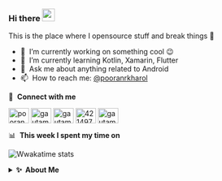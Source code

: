 ### Hi there <a href="https://www.gautamkrishnar.com/"><img src="https://media.giphy.com/media/hvRJCLFzcasrR4ia7z/giphy.gif" width="25px"></a>
This is the place where I opensource stuff and break things :rofl:

- 🔭 &nbsp;I’m currently working on something cool :wink:
- 🌱 &nbsp;I’m currently learning Kotlin, Xamarin, Flutter
- 💬 &nbsp;Ask me about anything related to Android
- 📫 &nbsp;How to reach me: [@pooranrkharol](https://twitter.com/pooranrkharol)

🔗 &nbsp;**Connect with me**
<p align="left">
<a href="https://dev.to/poorankharol" target="blank"><img align="center" src="https://cdn.jsdelivr.net/npm/simple-icons@3.0.1/icons/dev-dot-to.svg" alt="poorankharol" height="30" width="40" /></a>
<a href="https://twitter.com/pooran_kharol" target="blank"><img align="center" src="https://raw.githubusercontent.com/rahuldkjain/github-profile-readme-generator/master/src/images/icons/Social/twitter.svg" alt="gautamkrishnar" height="30" width="40" /></a>
<a href="https://linkedin.com/in/pooran-kharol-156104144" target="blank"><img align="center" src="https://raw.githubusercontent.com/rahuldkjain/github-profile-readme-generator/master/src/images/icons/Social/linked-in-alt.svg" alt="gautamkrishnar" height="30" width="40" /></a>
<a href="https://stackoverflow.com/users/8424959/pooran-kharol" target="blank"><img align="center" src="https://raw.githubusercontent.com/rahuldkjain/github-profile-readme-generator/master/src/images/icons/Social/stack-overflow.svg" alt="4214976" height="30" width="40" /></a>
<a href="https://instagram.com/poorankharol" target="blank"><img align="center" src="https://raw.githubusercontent.com/rahuldkjain/github-profile-readme-generator/master/src/images/icons/Social/instagram.svg" alt="gautamkrishnar" height="30" width="40" /></a>

📊 &nbsp;**This week I spent my time on**

![Wwakatime stats](https://github-readme-stats-taupe-two.vercel.app/api/wakatime?username=poorankharol)
<details>
  <summary><b>✨&nbsp;&nbsp;About&nbsp;Me</b></summary>
  <br/>

I am an Android Developer with 4+ years of experience in developing enterprise applications and open-source software.

</details> 

<img alt='analytics' src='https://profile-counter.glitch.me/gautamkrishnar/count.svg' width='0px'>
